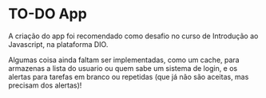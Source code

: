 # TO-DO App

A criação do app foi recomendado como desafio no curso de Introdução ao Javascript, na plataforma DIO.

Algumas coisa ainda faltam ser implementadas, como um cache, para armazenas a lista do usuario ou quem sabe um sistema de login, e os alertas para tarefas em branco ou repetidas (que já não são aceitas, mas precisam dos alertas)!
